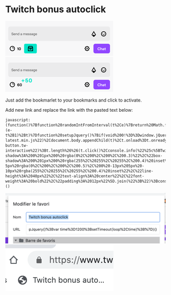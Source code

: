 # Twitch bonus autoclick

![Bonus point example](./img/chat1.png)
![Bonus point example 2](./img/chat2.png)

Just add the bookmarlet to your bookmarks and click to activate.

Add new link and replace the link with the pasted text below:

```
javascript:(function()%7Bfunction%20randomIntFromInterval(t%2Ce)%7Breturn%20Math.floor(Math.random()*(e-t%2B1)%2Bt)%7Dfunction%20setupJquery()%7Bif(void%200!%3D%3Dwindow.jQuery)return!0%3Bvar%20t%3Breturn%20t%3Ddocument.createElement(%22script%22)%2Ct.setAttribute(%22src%22%2C%22%2F%2Fcode.jquery.com%2Fjquery-latest.min.js%22)%2Cdocument.body.appendChild(t)%2Ct.onload%3Dt.onreadystatechange%3Dfunction()%7Breturn!0%7D%2C%22Error%22%7Dfunction%20loop()%7BsetTimeout(function()%7Bvar%20t%3DjQuery(%22.tw-button.tw-interactive%22)%3Bt.length%26%26(t.click()%2Cconsole.info(%22%25c%5BTwitch%20bonus%20autoclick%5D%20Clicked!%22%2C%22color%3A%20%236441a5%22))%2Ctime%3DrandomIntFromInterval(12e3%2C22e3)%2Cloop()%7D%2Ctime)%7Dvar%20styles%3D%5B%22background%3A%20%236441a5%22%2C%22color%3A%20white%22%2C%22display%3A%20block%22%2C%22text-shadow%3A%200%201px%200%20rgba(0%2C%200%2C%200%2C%200.3)%22%2C%22box-shadow%3A%200%201px%200%20rgba(255%2C%20255%2C%20255%2C%200.4)%20inset%2C%200%205px%203px%20-5px%20rgba(0%2C%200%2C%200%2C%200.5)%2C%200%20-13px%205px%20-10px%20rgba(255%2C%20255%2C%20255%2C%200.4)%20inset%22%2C%22line-height%3A%2040px%22%2C%22text-align%3A%20center%22%2C%22font-weight%3A%20bold%22%2C%22padding%3A%2012px%22%5D.join(%22%3B%22)%3Bconsole.info(%22%25c%5BTwitch%20bonus%20autoclick%5D%20Initialized!%22%2Cstyles)%2Cconsole.info(%22%25cCreated%20by%20Valentin%20DEVILLE%20(https%3A%2F%2Ftwitter.com%2FMyTheValentinus)%22%2Cstyles)%2CsetupJquery()%3Bvar%20time%3D1200%3BsetTimeout(loop%2Ctime)%3B%7D)()
```

![Bookmark example](./img/bookmark1.png)
![Bookmark example 2](./img/bookmark2.png)